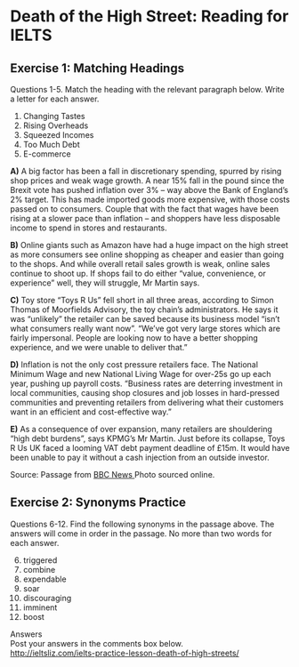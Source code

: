 # Death of the High Street: Reading for IELTS
## Exercise 1: Matching Headings
Questions 1-5. Match the heading with the relevant paragraph below. Write a letter for each answer.</p>
1. Changing Tastes
2. Rising Overheads
3. Squeezed Incomes
4. Too Much Debt
5. E-commerce

**A)** A big factor has been a fall in discretionary spending, spurred by rising shop prices and weak wage growth.&nbsp;A near 15% fall in the pound since the Brexit vote has pushed inflation over 3% – way above the Bank of England’s 2% target. This has made imported goods more expensive, with those costs passed on to consumers.&nbsp;Couple that with the fact that wages have been rising at a slower pace than inflation – and shoppers have less disposable income to spend in stores and restaurants.

**B)** Online giants such as Amazon have had a huge impact on the high street as more consumers see online shopping as cheaper and easier than going to the shops.&nbsp;And while overall retail sales growth is weak, online sales continue to shoot up.&nbsp;If shops fail to do either “value, convenience, or experience” well, they will struggle, Mr Martin says.

**C)** Toy store “Toys R Us” fell short in all three areas, according to Simon Thomas of Moorfields Advisory, the toy chain’s administrators.&nbsp;He says it was “unlikely” the retailer can be saved because its business model “isn’t what consumers really want now”.&nbsp;“We’ve got very large stores which are fairly impersonal. People are looking now to have a better shopping experience, and we were unable to deliver that.”

**D)** Inflation is not the only cost pressure retailers face. The National Minimum Wage and new National Living Wage for over-25s go up each year, pushing up payroll costs.&nbsp;“Business rates are deterring investment in local communities, causing shop closures and job losses in hard-pressed communities and preventing retailers from delivering what their customers want in an efficient and cost-effective way.”

**E)** As a consequence of over expansion, many retailers are shouldering “high debt burdens”, says KPMG’s Mr Martin.&nbsp;Just before its collapse, Toys R Us UK faced a looming VAT debt payment deadline of £15m. It would have been unable to pay it without a cash injection from an outside investor.

Source: Passage from <a href="https://www.bbc.co.uk/news/business-43240996" target="_blank" rel="noopener">BBC News&nbsp;</a>Photo sourced online.

## Exercise 2: Synonyms Practice
Questions 6-12. Find the following synonyms in the passage above. The answers will come in order in the passage. No more than two words for each answer.

6. triggered  
7. combine  
8. expendable  
9. soar  
10. discouraging  
11. imminent  
12. boost

Answers  
Post your answers in the comments box below.  
http://ieltsliz.com/ielts-practice-lesson-death-of-high-streets/
